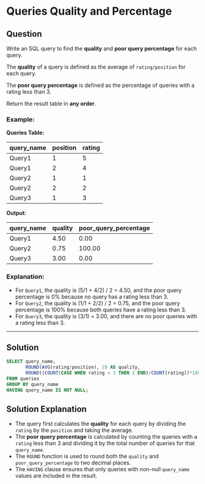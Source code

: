 
# Queries Quality and Percentage

## Question

Write an SQL query to find the **quality** and **poor query percentage** for each query.

The **quality** of a query is defined as the average of `rating/position` for each query.

The **poor query percentage** is defined as the percentage of queries with a rating less than 3.

Return the result table in **any order**.

### Example:

**Queries Table:**

| query_name | position | rating |
|------------|----------|--------|
| Query1     | 1        | 5      |
| Query1     | 2        | 4      |
| Query2     | 1        | 1      |
| Query2     | 2        | 2      |
| Query3     | 1        | 3      |

**Output:**

| query_name | quality | poor_query_percentage |
|------------|---------|-----------------------|
| Query1     | 4.50    | 0.00                  |
| Query2     | 0.75    | 100.00                |
| Query3     | 3.00    | 0.00                  |

### Explanation:

- For `Query1`, the quality is (5/1 + 4/2) / 2 = 4.50, and the poor query percentage is 0% because no query has a rating less than 3.
- For `Query2`, the quality is (1/1 + 2/2) / 2 = 0.75, and the poor query percentage is 100% because both queries have a rating less than 3.
- For `Query3`, the quality is (3/1) = 3.00, and there are no poor queries with a rating less than 3.

---

## Solution

```sql
SELECT query_name, 
       ROUND(AVG(rating/position), 2) AS quality, 
       ROUND((COUNT(CASE WHEN rating < 3 THEN 1 END)/COUNT(rating))*100, 2) AS poor_query_percentage
FROM queries
GROUP BY query_name
HAVING query_name IS NOT NULL;
```

## Solution Explanation

- The query first calculates the **quality** for each query by dividing the `rating` by the `position` and taking the average.
- The **poor query percentage** is calculated by counting the queries with a `rating` less than 3 and dividing it by the total number of queries for that `query_name`.
- The `ROUND` function is used to round both the `quality` and `poor_query_percentage` to two decimal places.
- The `HAVING` clause ensures that only queries with non-null `query_name` values are included in the result.
